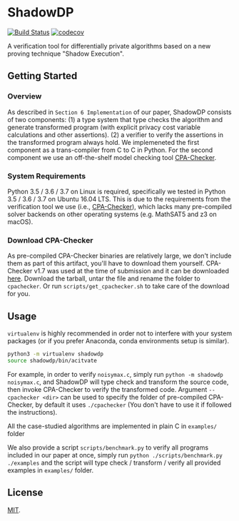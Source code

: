 # ShadowDP

[![Build Status](https://travis-ci.com/RyanWangGit/shadowdp.svg?token=6D8zTzZr7SPui6PzhT2a&branch=master)](https://travis-ci.com/RyanWangGit/shadowdp) [![codecov](https://codecov.io/gh/RyanWangGit/shadowdp/branch/master/graph/badge.svg?token=ZrKPNQCjub)](https://codecov.io/gh/RyanWangGit/shadowdp)

A verification tool for differentially private algorithms based on a new proving technique "Shadow Execution".

## Getting Started
### Overview
As described in `Section 6 Implementation` of our paper, ShadowDP consists of two components: (1) a type system that type checks the algorithm and generate transformed program (with explicit privacy cost variable calculations and other assertions). (2) a verifier to verify the assertions in the transformed program always hold. We implemeneted the first component as a trans-compiler from C to C in Python. For the second component we use an off-the-shelf model checking tool [CPA-Checker](https://cpachecker.sosy-lab.org/).

### System Requirements
Python 3.5 / 3.6 / 3.7 on Linux is required, specifically we tested in Python 3.5 / 3.6 / 3.7 on Ubuntu 16.04 LTS. This is due to the requirements from the verification tool we use (i.e., [CPA-Checker](https://cpachecker.sosy-lab.org/)), which lacks many pre-compiled solver backends on other operating systems (e.g. MathSAT5 and z3 on macOS).

### Download CPA-Checker 
As pre-compiled CPA-Checker binaries are relatively large, we don't include them as part of this artifact, you'll have to download them yourself. CPA-Checker v1.7 was used at the time of submission and it can be downloaded [here](https://cpachecker.sosy-lab.org/download-oldversions.php). Download the tarball, untar the file and rename the folder to `cpachecker`. Or run `scripts/get_cpachecker.sh` to take care of the download for you.

## Usage

`virtualenv` is highly recommended in order not to interfere with your system packages (or if you prefer Anaconda, conda environments setup is similar).

```bash
python3 -m virtualenv shadowdp
source shadowdp/bin/acitvate
```

For example, in order to verify `noisymax.c`, simply run `python -m shadowdp noisymax.c`, and ShadowDP will type check and transform the source code, then invoke CPA-Checker to verify the transformed code. Argument `--cpachecker <dir>` can be used to specify the folder of pre-compiled CPA-Checker, by default it uses `./cpachecker` (You don't have to use it if followed the instructions).

All the case-studied algorithms are implemented in plain C in `examples/` folder

We also provide a script `scripts/benchmark.py` to verify all programs included in our paper at once, simply run `python ./scripts/benchmark.py ./examples` and the script will type check / transform / verify all provided examples in `examples/` folder.


## License
[MIT](https://github.com/RyanWangGit/shadowdp/blob/master/LICENSE).
